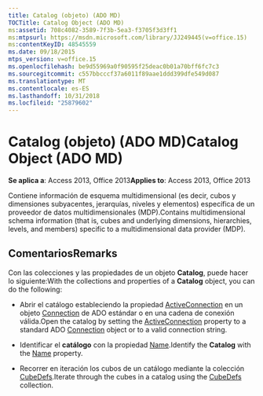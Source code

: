```yaml
---
title: Catalog (objeto) (ADO MD)
TOCTitle: Catalog Object (ADO MD)
ms:assetid: 708c4082-3589-7f3b-5ea3-f3705f3d3ff1
ms:mtpsurl: https://msdn.microsoft.com/library/JJ249445(v=office.15)
ms:contentKeyID: 48545559
ms.date: 09/18/2015
mtps_version: v=office.15
ms.openlocfilehash: be9d55969a0f90595f25deac0b01a70bff6fc7c3
ms.sourcegitcommit: c557bbcccf37a6011f89aae1ddd399dfe549d087
ms.translationtype: MT
ms.contentlocale: es-ES
ms.lasthandoff: 10/31/2018
ms.locfileid: "25879602"
---
```

# <a name="catalog-object-ado-md"></a><span data-ttu-id="651b9-102">Catalog (objeto) (ADO MD)</span><span class="sxs-lookup"><span data-stu-id="651b9-102">Catalog Object (ADO MD)</span></span>


<span data-ttu-id="651b9-103">**Se aplica a**: Access 2013, Office 2013</span><span class="sxs-lookup"><span data-stu-id="651b9-103">**Applies to**: Access 2013, Office 2013</span></span>

<span data-ttu-id="651b9-104">Contiene información de esquema multidimensional (es decir, cubos y dimensiones subyacentes, jerarquías, niveles y elementos) específica de un proveedor de datos multidimensionales (MDP).</span><span class="sxs-lookup"><span data-stu-id="651b9-104">Contains multidimensional schema information (that is, cubes and underlying dimensions, hierarchies, levels, and members) specific to a multidimensional data provider (MDP).</span></span>

## <a name="remarks"></a><span data-ttu-id="651b9-105">Comentarios</span><span class="sxs-lookup"><span data-stu-id="651b9-105">Remarks</span></span>

<span data-ttu-id="651b9-106">Con las colecciones y las propiedades de un objeto **Catalog**, puede hacer lo siguiente:</span><span class="sxs-lookup"><span data-stu-id="651b9-106">With the collections and properties of a **Catalog** object, you can do the following:</span></span>

  - <span data-ttu-id="651b9-107">Abrir el catálogo estableciendo la propiedad [ActiveConnection](activeconnection-property-ado-md.md) en un objeto [Connection](connection-object-ado.md) de ADO estándar o en una cadena de conexión válida.</span><span class="sxs-lookup"><span data-stu-id="651b9-107">Open the catalog by setting the [ActiveConnection](activeconnection-property-ado-md.md) property to a standard ADO [Connection](connection-object-ado.md) object or to a valid connection string.</span></span>

  - <span data-ttu-id="651b9-108">Identificar el **catálogo** con la propiedad [Name](name-property-ado-md.md).</span><span class="sxs-lookup"><span data-stu-id="651b9-108">Identify the **Catalog** with the [Name](name-property-ado-md.md) property.</span></span>

  - <span data-ttu-id="651b9-109">Recorrer en iteración los cubos de un catálogo mediante la colección [CubeDefs](cubedefs-collection-ado-md.md).</span><span class="sxs-lookup"><span data-stu-id="651b9-109">Iterate through the cubes in a catalog using the [CubeDefs](cubedefs-collection-ado-md.md) collection.</span></span>


